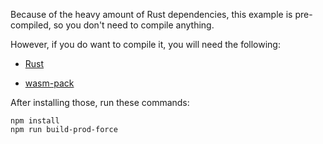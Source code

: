 Because of the heavy amount of Rust dependencies, this example is pre-compiled, so you don't need to compile anything.

However, if you do want to compile it, you will need the following:

- [Rust](https://www.rust-lang.org/tools/install)

- [wasm-pack](https://rustwasm.github.io/wasm-pack/)

After installing those, run these commands:

```
npm install
npm run build-prod-force
```

